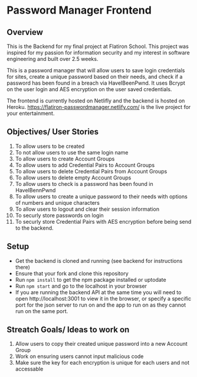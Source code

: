 # Password Manager Frontend

## Overview
This is the Backend for my final project at Flatiron School. 
This project was inspired for my passion for information security and my interest in software engineering and built over 2.5 weeks. 

This is a password manager that will allow users to save login credentials for sites, create a unique password based on their needs, and check if a password has been found in a breach via HaveIBeenPwnd. 
It uses Bcrypt on the user login and AES encryption on the user saved credentials.

The frontend is currently hosted on Netlifly and the backend is hosted on Heroku.
https://flatiron-passwordmanager.netlify.com/ is the live project for your entertainment.

## Objectives/ User Stories
1. To allow users to be created
2. To not allow users to use the same login name
3. To allow users to create Account Groups
4. To allow users to add Credential Pairs to Account Groups
5. To allow users to delete Credential Pairs from Account Groups
6. To allow users to delete empty Account Groups
7. To allow users to check is a password has been found in HaveIBennPwnd
8. To allow users to create a unique password to their needs with options of numbers and unique characters
9. To allow users to logout and clear their session information
10. To securly store passwords on login
11. To securly store Credential Pairs with AES encryption before being send to the backend.

## Setup
 - Get the backend is cloned and running (see backend for instructions there) 
 - Ensure that your fork and clone this repository
 - Run `npm install` to get the npm package installed or uptodate
 - Run `npm start` and go to the localhost in your browser
  - If you are running the backend API at the same time you will need to open http://localhost:3001 to view it in the browser, or specify a specific port for the json server to run on and the app to run on as they cannot run on the same port.


## Streatch Goals/ Ideas to work on
1. Allow users to copy their created unique password into a new Account Group
2. Work on ensuring users cannot input malicious code
3. Make sure the key for each encryption is unique for each users and not accessable
